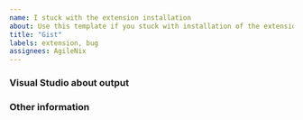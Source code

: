 ```yaml
---
name: I stuck with the extension installation
about: Use this template if you stuck with installation of the extension into Visual Studio
title: "Gist"
labels: extension, bug
assignees: AgileNix
---
```


### Visual Studio about output
<!-- It'll be something like this
Version: 1.51.1
Commit: e5a624b788d92b8d34d1392e4c4d9789406efe8f
Date: 2020-11-10T23:31:29.624Z
Electron: 9.3.3
Chrome: 83.0.4103.122
Node.js: 12.14.1
V8: 8.3.110.13-electron.0
OS: Linux x64 5.4.0-53-generic
-->

### Other information
<!-- Screenshots, errors and so forth. -->
